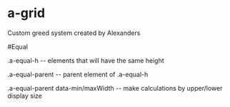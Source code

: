 # a-grid
Custom greed system created by Alexanders

#Equal

.a-equal-h -- elements that will have the same height

.a-equal-parent -- parent element of .a-equal-h

.a-equal-parent data-min/maxWidth -- make calculations by upper/lower display size
